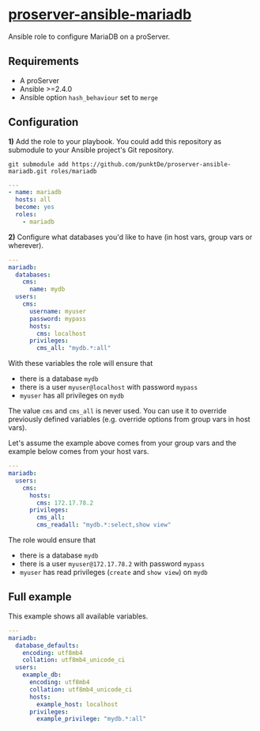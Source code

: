 # [proserver-ansible-mariadb](https://github.com/punktDe/proserver-ansible-mariadb)

Ansible role to configure MariaDB on a proServer.

## Requirements

- A proServer
- Ansible >=2.4.0
- Ansible option `hash_behaviour` set to `merge`

## Configuration

**1)** Add the role to your playbook.
You could add this repository as submodule to your Ansible project's Git repository.

```
git submodule add https://github.com/punktDe/proserver-ansible-mariadb.git roles/mariadb
```

```yaml
---
- name: mariadb
  hosts: all
  become: yes
  roles:
    - mariadb
```

**2)** Configure what databases you'd like to have (in host vars, group vars or wherever).

```yaml
---
mariadb:
  databases:
    cms:
      name: mydb
  users:
    cms:
      username: myuser
      password: mypass
      hosts:
        cms: localhost
      privileges:
        cms_all: "mydb.*:all"
```

With these variables the role will ensure that

- there is a database `mydb`
- there is a user `myuser@localhost` with password `mypass`
- `myuser` has all privileges on `mydb`

The value `cms` and `cms_all` is never used.
You can use it to override previously defined variables
(e.g. override options from group vars in host vars).

Let's assume the example above comes from your group vars and
the example below comes from your host vars.

```yaml
---
mariadb:
  users:
    cms:
      hosts:
        cms: 172.17.78.2
      privileges:
        cms_all:
        cms_readall: "mydb.*:select,show view"
```

The role would ensure that

- there is a database `mydb`
- there is a user `myuser@172.17.78.2` with password `mypass`
- `myuser` has read privileges (`create` and `show view`) on `mydb`

## Full example

This example shows all available variables.

```yaml
---
mariadb:
  database_defaults:
    encoding: utf8mb4
    collation: utf8mb4_unicode_ci
  users:
    example_db:
      encoding: utf8mb4
      collation: utf8mb4_unicode_ci
      hosts:
        example_host: localhost
      privileges:
        example_privilege: "mydb.*:all"
```
